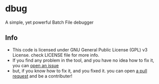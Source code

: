 # dbug
A simple, yet powerful Batch File debugger

## Info
- This code is licensed under GNU General Public License (GPL) v3 License. check LICENSE file for more info.
- If you find any problem in the tool, and you have no idea how to fix it, you can [open an issue](https://github.com/s-ar2005/dbug/issues)
- but, if you know how to fix it, and you fixed it. you can open [a pull request](https://github.com/s-ar2005/dbug/pulls) and be a contributer!
